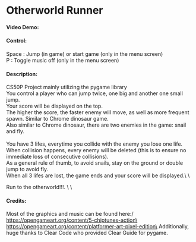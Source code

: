 # Otherworld Runner
#### Video Demo:

#### Control:
Space   : Jump (in game) or start game (only in the menu screen)\
P       : Toggle music off (only in the menu screen)

#### Description:
CS50P Project mainly utilizing the pygame library\
You control a player who can jump twice, one big and another one small jump.\
Your score will be displayed on the top.\
The higher the score, the faster enemy will move, as well as more frequent spawn. Similar to Chrome dinosaur game.\
Also similar to Chrome dinosaur, there are two enemies in the game: snail and fly.\
\
You have 3 lifes, everytime you collide with the enemy you lose one life.\
When collision happens, every enemy will be deleted (this is to ensure no immediate loss of consecutive collisions).\
As a general rule of thumb, to avoid snails, stay on the ground or double jump to avoid fly.\
When all 3 lifes are lost, the game ends and your score will be displayed.\  \

Run to the otherworld!!!.
\  \

#### Credits:
Most of the graphics and music can be found here:/
https://opengameart.org/content/5-chiptunes-action\
https://opengameart.org/content/platformer-art-pixel-edition\
Additionally, huge thanks to Clear Code who provided Clear Guide for pygame.
